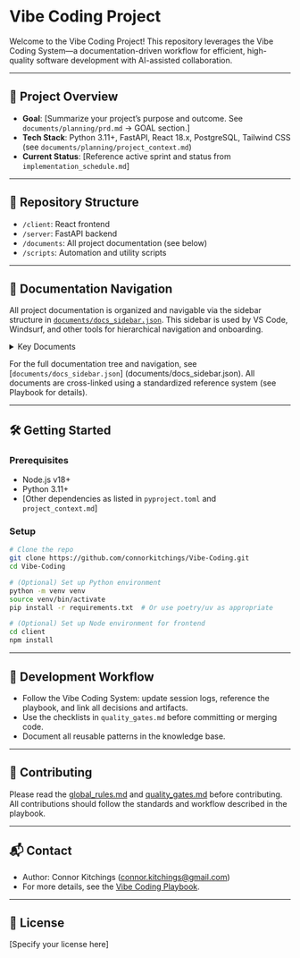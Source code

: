 # Vibe Coding Project

Welcome to the Vibe Coding Project! This repository leverages the Vibe Coding System—a
documentation-driven workflow for efficient, high-quality software development with AI-assisted collaboration.

---

## 🚀 Project Overview

- **Goal**: [Summarize your project’s purpose and outcome. See `documents/planning/prd.md` → GOAL section.]
- **Tech Stack**: Python 3.11+, FastAPI, React 18.x, PostgreSQL, Tailwind CSS (see `documents/planning/project_context.md`)
- **Current Status**: [Reference active sprint and status from `implementation_schedule.md`]

---

## 📂 Repository Structure

- `/client`: React frontend
- `/server`: FastAPI backend
- `/documents`: All project documentation (see below)
- `/scripts`: Automation and utility scripts

---

## 📑 Documentation Navigation

All project documentation is organized and navigable via the sidebar structure in
[`documents/docs_sidebar.json`](documents/docs_sidebar.json). This sidebar is used by VS Code,
Windsurf, and other tools for hierarchical navigation and onboarding.

<details>
<summary>Key Documents</summary>

- **Playbook**: [`documents/playbook.md`](documents/playbook.md)
- **PRD**: [`documents/planning/prd.md`](documents/planning/prd.md)
- **Scope Appendix**: [`documents/planning/scope_appendix.md`](documents/planning/scope_appendix.md)
- **Implementation Schedule**: [`documents/planning/implementation_schedule.md`](documents/planning/implementation_schedule.md)
- **Project Context**: [`documents/planning/project_context.md`](documents/planning/project_context.md)
- **Dev Log**: [`documents/execution/dev_log.md`](documents/execution/dev_log.md)
- **Knowledge Base**: [`documents/execution/knowledge_base.md`](documents/execution/knowledge_base.md)
- **Quality Gates**: [`documents/execution/quality_gates.md`](documents/execution/quality_gates.md)
- **Guides**: [`documents/guides/`](documents/guides/)
- **Current Context**: [`documents/_current_context.md`](documents/_current_context.md)

</details>

For the full documentation tree and navigation, see [`documents/docs_sidebar.json`]
(documents/docs_sidebar.json). All documents are cross-linked using a standardized reference system
(see Playbook for details).

---

## 🛠️ Getting Started

### Prerequisites

- Node.js v18+
- Python 3.11+
- [Other dependencies as listed in `pyproject.toml` and `project_context.md`]

### Setup

```bash
# Clone the repo
git clone https://github.com/connorkitchings/Vibe-Coding.git
cd Vibe-Coding

# (Optional) Set up Python environment
python -m venv venv
source venv/bin/activate
pip install -r requirements.txt  # Or use poetry/uv as appropriate

# (Optional) Set up Node environment for frontend
cd client
npm install
```

---

## 🧭 Development Workflow

- Follow the Vibe Coding System: update session logs, reference the playbook, and link all
  decisions and artifacts.
- Use the checklists in `quality_gates.md` before committing or merging code.
- Document all reusable patterns in the knowledge base.

---

## 🤝 Contributing

Please read the [global_rules.md](documents/global_rules.md) and
[quality_gates.md](documents/execution/quality_gates.md) before contributing. All contributions
should follow the standards and workflow described in the playbook.

---

## 📬 Contact

- Author: Connor Kitchings (<connor.kitchings@gmail.com>)
- For more details, see the [Vibe Coding Playbook](documents/Vibe%20Coding%20Playbook.md).

---

## 📄 License

[Specify your license here]
